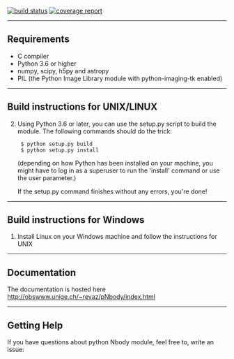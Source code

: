 
[![build status](https://gitlab.com/revaz/pNbody/badges/master/build.svg)](https://gitlab.com/revaz/pNbody/commits/master)
[![coverage report](https://gitlab.com/revaz/pNbody/badges/master/coverage.svg)](https://gitlab.com/revaz/pNbody/commits/master)

--------------------------------------------------------------------
Requirements
--------------------------------------------------------------------
  
  * C compiler
  * Python 3.6 or higher
  * numpy, scipy, h5py and astropy
  * PIL (the Python Image Library module with python-imaging-tk enabled)
  
--------------------------------------------------------------------
Build instructions for UNIX/LINUX
--------------------------------------------------------------------


2. Using Python 3.6 or later, you can use the setup.py
   script to build the module.  The following commands should do
   the trick:

        $ python setup.py build
        $ python setup.py install

   (depending on how Python has been installed on your machine,
   you might have to log in as a superuser to run the 'install'
   command or use the user parameter.)

   If the setup.py command finishes without any errors, you're
   done!


	
--------------------------------------------------------------------
Build instructions for Windows
--------------------------------------------------------------------

1. Install Linux on your Windows machine and follow the 
   instructions for UNIX



--------------------------------------------------------------------	
Documentation
--------------------------------------------------------------------
	
   The documentation is hosted here http://obswww.unige.ch/~revaz/pNbody/index.html

	
--------------------------------------------------------------------	
Getting Help
--------------------------------------------------------------------

  If you have questions about python Nbody module, feel free to, write 
  an issue:
